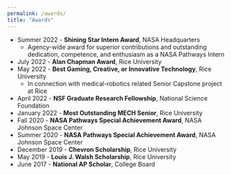 ```yaml
---
permalink: /awards/
title: "Awards"
---
```


* Summer 2022 - **Shining Star Intern Award**, NASA Headquarters
  * Agency-wide award for superior contributions and outstanding dedication, competence, and enthusiasm as a NASA Pathways Intern
* July 2022 - **Alan Chapman Award**, Rice University
* May 2022 - **Best Gaming, Creative, or Innovative Technology**, Rice University
  * In connection with medical-robotics related Senior Capstone project at Rice
* April 2022 - **NSF Graduate Research Fellowship**, National Science Foundation
* January 2022 - **Most Outstanding MECH Senior**, Rice University
* Fall 2020 - **NASA Pathways Special Achievement Award**, NASA Johnson Space Center
* Summer 2020 - **NASA Pathways Special Achievement Award**, NASA Johnson Space Center
* December 2019 - **Chevron Scholarship**, Rice University
* May 2019 - **Louis J. Walsh Scholarship**, Rice University
* June 2017 - **National AP Scholar**, College Board